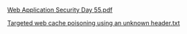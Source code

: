 [Web Application Security Day 55.pdf](https://github.com/fengsujie/Web-Application-Security-Day-55/files/9791379/Web.Application.Security.Day.55.pdf)




[Targeted web cache poisoning using an unknown header.txt](https://github.com/fengsujie/Web-Application-Security-Day-55/files/9791380/Targeted.web.cache.poisoning.using.an.unknown.header.txt)

